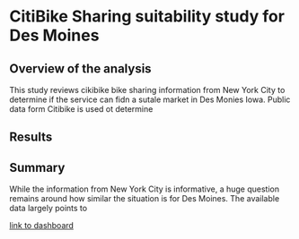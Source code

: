 # CitiBike Sharing suitability study for Des Moines

## Overview of the analysis

This study reviews cikibike bike sharing information from New York City to determine if the service can fidn a sutale market in Des Monies Iowa. Public data form Citibike is used ot determine 

## Results


## Summary

While the information from New York City is informative, a huge question remains around how similar the situation is for Des Moines. The available data largely points to 

[link to dashboard](https://public.tableau.com/app/profile/jeremiah.slinde/viz/Module15challenge_16776985856700/BusniessPlanforCitiBikeinDesMoines?publish=yes)
